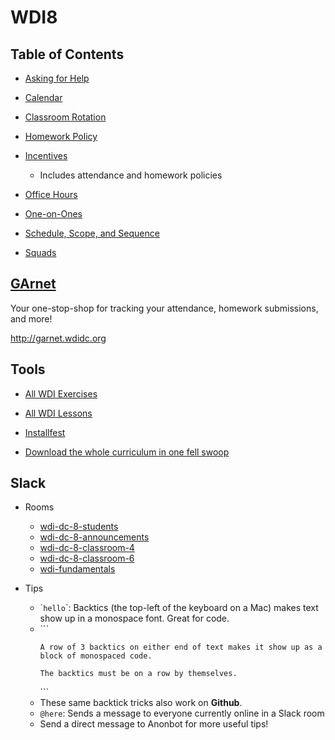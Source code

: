 # WDI8

## Table of Contents

- [Asking for Help](asking-for-help.md)

- [Calendar](http://ga-dc.github.io/wdi8/calendar.html)

- [Classroom Rotation](classroom-toation.md)

- [Homework Policy](homework-policy.md)

- [Incentives](incentives.md)
  - Includes attendance and homework policies

- [Office Hours](office-hours.md)

- [One-on-Ones](one-on-ones.md)

- [Schedule, Scope, and Sequence](scope-and-sequence.md)

- [Squads](squads.md)

## [GArnet](http://garnet.wdidc.org)

Your one-stop-shop for tracking your attendance, homework submissions, and more!

http://garnet.wdidc.org

## Tools

- [All WDI Exercises](http://repotagger.github.io?name=ga-wdi-exercises)

- [All WDI Lessons](http://repotagger.github.io?name=ga-wdi-lessons)

- [Installfest](https://github.com/ga-dc/installfest)

- [Download the whole curriculum in one fell swoop](https://github.com/ga-dc/curriculum-collector)

## Slack

- Rooms
  - [wdi-dc-8-students](https://ga-students.slack.com/messages/wdi-dc-8-students/)
  - [wdi-dc-8-announcements](https://ga-students.slack.com/messages/wdi-dc-8-announce/)
  - [wdi-dc-8-classroom-4](https://ga-students.slack.com/messages/wdi-dc-8-classroom-4/)
  - [wdi-dc-8-classroom-6](https://ga-students.slack.com/messages/wdi-dc-8-classroom-4/)
  - [wdi-fundamentals](https://ga-students.slack.com/messages/wdi-fundamentals/)

- Tips
  - \``hello`\`: Backtics (the top-left of the keyboard on a Mac) makes text show up in a monospace font. Great for code.
  - \`\`\`
    ```
    A row of 3 backtics on either end of text makes it show up as a block of monospaced code.

    The backtics must be on a row by themselves.
    ```
    \`\`\`
  - These same backtick tricks also work on **Github**.
  - `@here`: Sends a message to everyone currently online in a Slack room
  - Send a direct message to Anonbot for more useful tips!
